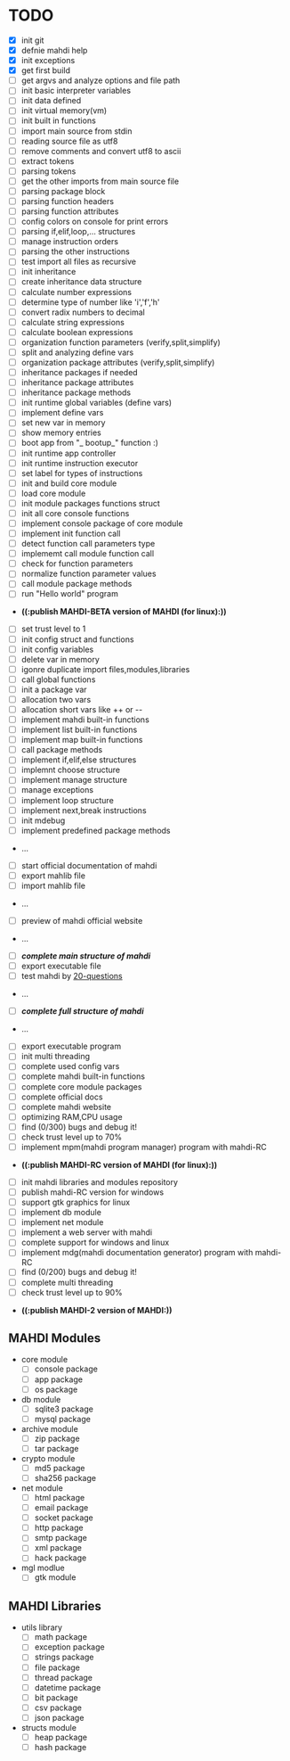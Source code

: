 
TODO
============================================

 - [x] init git
 - [x] defnie mahdi help
 - [x] init exceptions
 - [x] get first build
 - [ ] get argvs and analyze options and file path
 - [ ] init basic interpreter variables
 - [ ] init data defined
 - [ ] init virtual memory(vm)
 - [ ] init built in functions
 - [ ] import main source from stdin
 - [ ] reading source file as utf8
 - [ ] remove comments and convert utf8 to ascii
 - [ ] extract tokens
 - [ ] parsing tokens
 - [ ] get the other imports from main source file
 - [ ] parsing package block
 - [ ] parsing function headers
 - [ ] parsing function attributes
 - [ ] config colors on console for print errors
 - [ ] parsing if,elif,loop,... structures
 - [ ] manage instruction orders
 - [ ] parsing the other instructions
 - [ ] test import all files as recursive
 - [ ] init inheritance
 - [ ] create inheritance data structure
 - [ ] calculate number expressions
 - [ ] determine type of number like 'i','f','h'
 - [ ] convert radix numbers to decimal
 - [ ] calculate string expressions
 - [ ] calculate boolean expressions
 - [ ] organization function parameters (verify,split,simplify)
 - [ ] split and analyzing define vars
 - [ ] organization package attributes (verify,split,simplify)
 - [ ] inheritance packages if needed
 - [ ] inheritance package attributes
 - [ ] inheritance package methods
 - [ ] init runtime global variables (define vars)
 - [ ] implement define vars
 - [ ] set new var in memory
 - [ ] show memory entries
 - [ ] boot app from "_ bootup_" function :)
 - [ ] init runtime app controller
 - [ ] init runtime instruction executor
 - [ ] set label for types of instructions
 - [ ] init and build core module
 - [ ] load core module
 - [ ] init module packages functions struct
 - [ ] init all core console functions
 - [ ] implement console package of core module
 - [ ] implement init function call
 - [ ] detect function call parameters type
 - [ ] implememt call module function call
 - [ ] check for function parameters
 - [ ] normalize function parameter values
 - [ ] call module package methods
 - [ ] run "Hello world" program

 - **((:publish MAHDI-BETA version of MAHDI (for linux):))**

 - [ ] set trust level to 1
 - [ ] init config struct and functions
 - [ ] init config variables
 - [ ] delete var in memory
 - [ ] igonre duplicate import files,modules,libraries
 - [ ] call global functions
 - [ ] init a package var
 - [ ] allocation two vars
 - [ ] allocation short vars like ++ or --
 - [ ] implement mahdi built-in functions
 - [ ] implement list built-in functions
 - [ ] implement map built-in functions
 - [ ] call package methods
 - [ ] implement if,elif,else structures
 - [ ] implemnt choose structure
 - [ ] implement manage structure
 - [ ] manage exceptions
 - [ ] implement loop structure
 - [ ] implement next,break instructions
 - [ ] init mdebug
 - [ ] implement predefined package methods
 - ...
 - [ ] start official documentation of mahdi
 - [ ] export mahlib file
 - [ ] import mahlib file
 - ...
 - [ ] preview of mahdi official website
 - ...
 - [ ] **_complete main structure of mahdi_**
 - [ ] export executable file
 - [ ] test mahdi by [20-questions](https://github.com/mykeels/20-questions)
 - ...
 - [ ] **_complete full structure of mahdi_**
 - ...
 - [ ] export executable program
 - [ ] init multi threading
 - [ ] complete used config vars
 - [ ] complete mahdi built-in functions
 - [ ] complete core module packages
 - [ ] complete official docs
 - [ ] complete mahdi website
 - [ ] optimizing RAM,CPU usage
 - [ ] find (0/300) bugs and debug it!
 - [ ] check trust level up to 70%
 - [ ] implement mpm(mahdi program manager) program with mahdi-RC

 - **((:publish MAHDI-RC version of MAHDI (for linux):))**

 - [ ] init mahdi libraries and modules repository
 - [ ] publish mahdi-RC version for windows
 - [ ] support gtk graphics for linux
 - [ ] implement db module
 - [ ] implement net module
 - [ ] implement a web server with mahdi
 - [ ] complete support for windows and linux
 - [ ] implement mdg(mahdi documentation generator) program with mahdi-RC
 - [ ] find (0/200) bugs and debug it!
 - [ ] complete multi threading
 - [ ] check trust level up to 90%
 - **((:publish MAHDI-2 version of MAHDI:))**


MAHDI Modules
--------
  * core module
      - [ ] console package
      - [ ] app package 
      - [ ] os package
  * db module
      - [ ] sqlite3 package
      - [ ] mysql package
  * archive module
      - [ ] zip package
      - [ ] tar package
  * crypto module
      - [ ] md5 package
      - [ ] sha256 package
  * net module
      - [ ] html package
      - [ ] email package
      - [ ] socket package
      - [ ] http package
      - [ ] smtp package
      - [ ] xml package
      - [ ] hack package
  * mgl modlue
      - [ ] gtk module

MAHDI Libraries
--------
  * utils library
      - [ ] math package
      - [ ] exception package 
      - [ ] strings package
      - [ ] file package
      - [ ] thread package
      - [ ] datetime package
      - [ ] bit package
      - [ ] csv package
      - [ ] json package
  * structs module
      - [ ] heap package
      - [ ] hash package